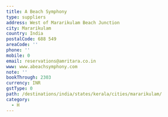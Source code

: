 ```yaml
---
title: A Beach Symphony
type: suppliers
address: West of Mararikulam Beach Junction
city: Mararikulam
country: India
postalCode: 688 549
areaCode: ''
phone: ''
mobile: 0
email: reservations@amritara.co.in
www: www.abeachsymphony.com
note: ''
bookThrough: 2303
currency: INR
gstType: 0
path: /destinations/india/states/kerala/cities/mararikulam/
category:
  - H
---
```


